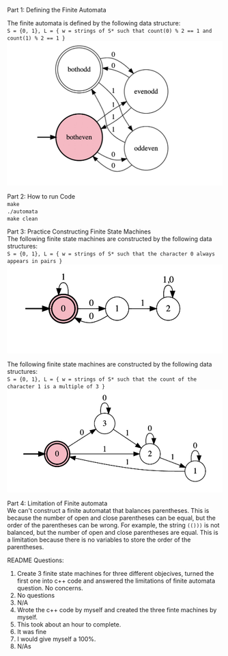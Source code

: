 Part 1: Defining the Finite Automata<br>

The finite automata is defined by the following data structure:<br>
`S = {0, 1}, L = { w = strings of S* such that count(0) % 2 == 1 and count(1) % 2 == 1 }`
![Finte State Machine](FinteStateMachine1.jpg)

Part 2: How to run Code<br>
`make`<br>
`./automata`<br>
`make clean`

Part 3: Practice Constructing Finite State Machines<br>
The following finite state machines are constructed by the following data structures:<br>
`S = {0, 1}, L = { w = strings of S* such that the character 0 always appears in pairs }`
![Zero Pairs](ZeroPairs.jpg)

The following finite state machines are constructed by the following data structures:<br>
`S = {0, 1}, L = { w = strings of S* such that the count of the character 1 is a multiple of 3 }`
![Multiple of 3](MultipleOf3.jpg)

Part 4: Limitation of Finite automata<br>
We can't construct a finite automatat that balances parentheses. This is because the number of open and close parentheses can be equal, but the order of the parentheses can be wrong. For example, the string `(()))` is not balanced, but the number of open and close parentheses are equal. This is a limitation because there is no variables to store the order of the parentheses.

README Questions:
1. Create 3 finite state machines for three different objecives, turned the first one into c++ code and answered the limitations of finite automata question. No concerns.
2. No questions
3. N/A
4. Wrote the c++ code by myself and created the three finte machines by myself.
5. This took about an hour to complete.
6. It was fine
7. I would give myself a 100%.
8. N/As